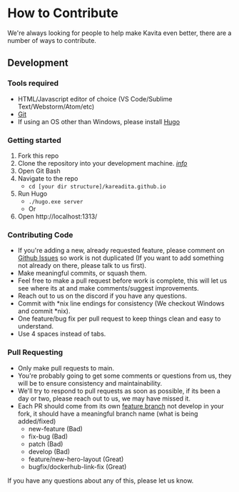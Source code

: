 # How to Contribute #
We're always looking for people to help make Kavita even better, there are a number of ways to contribute.

## Development ##

### Tools required ###
- HTML/Javascript editor of choice (VS Code/Sublime Text/Webstorm/Atom/etc)
- [Git](https://git-scm.com/downloads)
- If using an OS other than Windows, please install [Hugo](https://github.com/gohugoio/hugo/releases/latest)

### Getting started ###

1. Fork this repo
2. Clone the repository into your development machine. [*info*](https://docs.github.com/en/github/creating-cloning-and-archiving-repositories/cloning-a-repository-from-github)
3. Open Git Bash
4. Navigate to the repo
    - `cd [your dir structure]/kareadita.github.io`
5. Run Hugo
    - `./hugo.exe server`
    - Or 
6. Open http://localhost:1313/


### Contributing Code ###
- If you're adding a new, already requested feature, please comment on [Github Issues](https://github.com/Kareadita/Kavita/issues "Github Issues") so work is not duplicated (If you want to add something not already on there, please talk to us first).
- Make meaningful commits, or squash them.
- Feel free to make a pull request before work is complete, this will let us see where its at and make comments/suggest improvements.
- Reach out to us on the discord if you have any questions.
- Commit with *nix line endings for consistency (We checkout Windows and commit *nix).
- One feature/bug fix per pull request to keep things clean and easy to understand.
- Use 4 spaces instead of tabs.

### Pull Requesting ###
- Only make pull requests to main.
- You're probably going to get some comments or questions from us, they will be to ensure consistency and maintainability.
- We'll try to respond to pull requests as soon as possible, if its been a day or two, please reach out to us, we may have missed it.
- Each PR should come from its own [feature branch](http://martinfowler.com/bliki/FeatureBranch.html) not develop in your fork, it should have a meaningful branch name (what is being added/fixed)
    - new-feature (Bad)
    - fix-bug (Bad)
    - patch (Bad)
    - develop (Bad)
    - feature/new-hero-layout (Great)
    - bugfix/dockerhub-link-fix (Great)

If you have any questions about any of this, please let us know.
